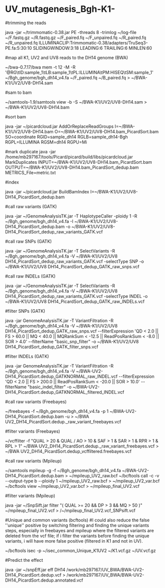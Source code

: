 # UV_mutagenesis_Bgh-K1-

#trimming the reads

java -jar ~/trimmomatic-0.38.jar PE -threads 8 -trimlog ~/log-file ~/F.fastq.gz ~/R.fastq.gz ~/F_paired.fq ~/F_unpaired.fq ~/R_paired.fq ~/R_unpaired.fq ILLUMINACLIP:Trimmomatic-0.38/adapters/TruSeq3-PE.fa:5:30:10 SLIDINGWINDOW:3:18 LEADING:6 TRAILING:6 MINLEN:60

#map all K1, UV2 and UV8 reads to the DH14 genome (BWA)

~/bwa-0.7.17/bwa mem -t 12 -M -R '@RG\tID:sample_1\tLB:sample_1\tPL:ILLUMINA\tPM:HISEQ\tSM:sample_1' ~/Bgh_genome/bgh_dh14_v4.fa ~/F_paired.fq ~/B_paired.fq > ~/BWA-K1/UV2/UV8-DH14.sam

#sam to bam

~/samtools-1.9/samtools view -b -S ~/BWA-K1/UV2/UV8-DH14.sam > ~/BWA-K1/UV2/UV8-DH14.bam

#sort bam

java -jar ~/picardcloud.jar AddOrReplaceReadGroups I=~/BWA-K1/UV2/UV8-DH14.bam O=~/BWA-K1/UV2/UV8-DH14.bam_PicardSort.bam SO=coordinate RGID=sample_dh14 RGLB=sample_dh14-Bgh RGPL=ILLUMINA RGSM=dh14 RGPU=Mi

#mark duplicate
java -jar /home/mb297167/tools/Picard/picard/build/libs/picardcloud.jar MarkDuplicates INPUT=~/BWA-K1/UV2/UV8-DH14.bam_PicardSort.bam OUTPUT=~/BWA-K1/UV2/UV8-DH14.bam_PicardSort_dedup.bam METRICS_File=metric.txt

#index

java -jar ~/picardcloud.jar BuildBamIndex I=~/BWA-K1/UV2/UV8-DH14_PicardSort_dedup.bam

#call raw variants (GATK)

java -jar ~/GenomeAnalysisTK.jar -T HaplotypeCaller -ploidy 1 -R ~/Bgh_genome/bgh_dh14_v4.fa -I ~/BWA-K1/UV2/UV8-DH14_PicardSort_dedup.bam -o ~/BWA-K1/UV2/UV8-DH14_PicardSort_dedup_raw_variants_GATK.vcf

#call raw SNPs (GATK)

java -jar ~/GenomeAnalysisTK.jar -T SelectVariants -R ~/Bgh_genome/bgh_dh14_v4.fa -V ~/BWA-K1/UV2/UV8 DH14_PicardSort_dedup_raw_variants_GATK.vcf -selectType SNP -o ~/BWA-K1/UV2/UV8 DH14_PicardSort_dedup_GATK_raw_snps.vcf

#call raw INDELs (GATK)

java -jar ~/GenomeAnalysisTK.jar -T SelectVariants -R ~/Bgh_genome/bgh_dh14_v4.fa -V ~/BWA-K1/UV2/UV8 DH14_PicardSort_dedup_raw_variants_GATK.vcf -selectType INDEL -o ~/BWA-K1/UV2/UV8 DH14_PicardSort_dedup_GATK_raw_INDELs.vcf

#filter SNPs (GATK)

java -jar GenomeAnalysisTK.jar -T VariantFiltration -R ~/Bgh_genome/bgh_dh14_v4.fa -V ~/BWA-K1/UV2/UV8 DH14_PicardSort_dedup_GATK_raw_snps.vcf --filterExpression 'QD < 2.0 || FS > 60.0 || MQ < 40.0 || MQRankSum < -12.5 || ReadPosRankSum < -8.0 || SOR > 4.0' --filterName "basic_snp_filter" -o ~/BWA-K1/UV2/UV8 DH14_PicardSort_dedup_GATK_filter_snps.vcf

#filter INDELs (GATK)

java -jar GenomeAnalysisTK.jar -T VariantFiltration -R ~/Bgh_genome/bgh_dh14_v4.fa -V ~/BWA-UV2-DH14_PicardSort.dedup_GATKNORMAL_raw_INDEL.vcf --filterExpression 'QD < 2.0 || FS > 200.0 || ReadPosRankSum < -20.0 || SOR > 10.0' --filterName "basic_indel_filter" -o ~/BWA-UV2-DH14_PicardSort.dedup_GATKNORMAL_filtered_INDEL.vcf

#call raw variants (Freebayes)

~/freebayes -f ~/Bgh_genome/bgh_dh14_v4.fa -p 1 ~/BWA-UV2-DH14_PicardSort.dedup.bam -u > ~/BWA UV2_DH14_PicardSort.dedup._raw_variant_freebayes.vcf

#filter variants (Freebayes)

~/vcffilter -f "QUAL > 20 & QUAL / AO > 10 & SAF > 1 & SAR > 1 & RPR > 1 & RPL > 1" ~/BWA UV2_DH14_PicardSort.dedup._raw_variant_freebayes.vcf > ~/BWA UV2_DH14_PicardSort.dedup_vcffiltered.freebayes.vcf

#call raw variants (Mpileup)

~/samtools mpileup -g -f ~/Bgh_genome/bgh_dh14_v4.fa ~/BWA-UV2-DH14_PicardSort.dedup.bam > ~/mpileup_UV2_raw.bcf
~/bcftools call -c -v --output-type b --ploidy 1 ~/mpileup_UV2_raw.bcf > ~/mpileup_UV2_var.bcf
~/bcftools view ~/mpileup_UV2_var.bcf > ~/mpileup_final_UV2.vcf

#filter variants (Mpileup)

java -jar ~/SnpSift.jar filter "( QUAL >= 20 && DP > 3 && MQ > 50 )" ~/mpileup_final_UV2.vcf > /~/mpileup_final_UV2.vcf_SNPsift.vcf

#Unique and common variants (bcftools)
#I could also reduce the false ''unique'' positive by switching filtering and finding the unique variants steps, especially in freebayes and mpileup where the filtered variants are deleted from the vcf file; if i filter the variants before finding the unique variants, i will have more false positive (filtered in K1 and not in UV).

~/bcftools isec -p ~/isec_common_Unique_K1UV2 ~/K1.vcf.gz ~/UV.vcf.gz

#Predict the effect

java -jar ~/snpEff.jar eff DH14 /work/mb297167/UV_BWA/BWA-UV2-DH14_PicardSort.dedup.vcf > /work/mb297167/UV_BWA/BWA-UV2-DH14_PicardSort.dedup.annotated.vcf






